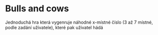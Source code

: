 # Bulls and cows
Jednoduchá hra která vygenruje náhodné x-místné číslo (3 až 7 místné, podle zadání uživatele), které pak uživatel hádá